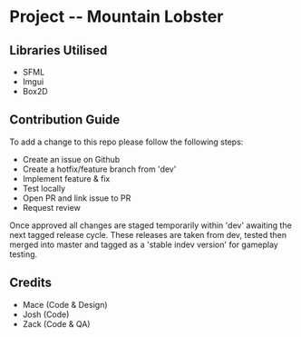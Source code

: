 # Project -- Mountain Lobster

## Libraries Utilised
 - SFML 
 - Imgui 
 - Box2D


## Contribution Guide
To add a change to this repo please follow the following steps: 
 - Create an issue on Github
 - Create a hotfix/feature branch from 'dev' 
 - Implement feature & fix
 - Test locally 
 - Open PR and link issue to PR
 - Request review 

Once approved all changes are staged temporarily within 'dev' awaiting
the next tagged release cycle. These releases are taken from dev, tested
then merged into master and tagged as a 'stable indev version' for gameplay
testing.

## Credits
* Mace (Code & Design)
* Josh (Code)
* Zack (Code & QA)
